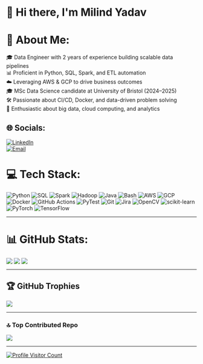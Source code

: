 # 👋 Hi there, I'm Milind Yadav

# 💫 About Me:
🎓 Data Engineer with 2 years of experience building scalable data pipelines  
📊 Proficient in Python, SQL, Spark, and ETL automation  
☁️ Leveraging AWS & GCP to drive business outcomes  
🎓 MSc Data Science candidate at University of Bristol (2024–2025)  
🛠️ Passionate about CI/CD, Docker, and data-driven problem solving  
🔬 Enthusiastic about big data, cloud computing, and analytics  

## 🌐 Socials:
[![LinkedIn](https://img.shields.io/badge/LinkedIn-%230077B5.svg?logo=linkedin&logoColor=white)](https://www.linkedin.com/in/milindyadav56/)  
[![Email](https://img.shields.io/badge/Email-D14836?logo=gmail&logoColor=white)](mailto:milindyadav98@yahoo.com)  

# 💻 Tech Stack:
![Python](https://img.shields.io/badge/Python-3670A0?style=for-the-badge&logo=python&logoColor=ffdd54) ![SQL](https://img.shields.io/badge/SQL-4479A1?style=for-the-badge&logo=Microsoft%20SQL%20Server&logoColor=white) ![Spark](https://img.shields.io/badge/Spark-E25A1C?style=for-the-badge&logo=Apache%20Spark&logoColor=white) ![Hadoop](https://img.shields.io/badge/Hadoop-66CCFF?style=for-the-badge&logo=Apache%20Hadoop&logoColor=black) ![Java](https://img.shields.io/badge/Java-ED8B00?style=for-the-badge&logo=openjdk&logoColor=white) ![Bash](https://img.shields.io/badge/Bash-4EAA25?style=for-the-badge&logo=gnu-bash&logoColor=white) ![AWS](https://img.shields.io/badge/AWS-%23FF9900?style=for-the-badge&logo=amazon-aws&logoColor=white) ![GCP](https://img.shields.io/badge/GCP-%23F9AB00?style=for-the-badge&logo=googlecloud&logoColor=white) ![Docker](https://img.shields.io/badge/Docker-2496ED?style=for-the-badge&logo=docker&logoColor=white) ![GitHub Actions](https://img.shields.io/badge/GitHub_Actions-2088FF?style=for-the-badge&logo=github-actions&logoColor=white) ![PyTest](https://img.shields.io/badge/PyTest-0A4D8C?style=for-the-badge&logo=pytest&logoColor=white) ![Git](https://img.shields.io/badge/Git-F05032?style=for-the-badge&logo=git&logoColor=white) ![Jira](https://img.shields.io/badge/Jira-0052CC?style=for-the-badge&logo=jira&logoColor=white) ![OpenCV](https://img.shields.io/badge/OpenCV-5C3EE8?style=for-the-badge&logo=opencv&logoColor=white) ![scikit-learn](https://img.shields.io/badge/scikit--learn-F7931E?style=for-the-badge&logo=scikit-learn&logoColor=white) ![PyTorch](https://img.shields.io/badge/PyTorch-EE4C2C?style=for-the-badge&logo=PyTorch&logoColor=white) ![TensorFlow](https://img.shields.io/badge/TensorFlow-FF6F00?style=for-the-badge&logo=TensorFlow&logoColor=white)

---

# 📊 GitHub Stats:

<!-- overall stats (using your own deployed instance) -->
<img align="center" src="https://github-readme-stats-i9qbsil6y-milind-yadavs-projects.vercel.app/api?username=milind3020&show_icons=true&theme=neon&hide_border=false&include_all_commits=false&count_private=false" />

<!-- streak -->
<img align="center" src="https://nirzak-streak-stats.vercel.app/?user=milind3020&theme=neon&hide_border=false" />

<!-- top languages -->
<img align="center" src="https://github-readme-stats-i9qbsil6y-milind-yadavs-projects.vercel.app/api/top-langs/?username=milind3020&theme=neon&hide_border=false&layout=compact&count_private=false&include_all_commits=false" />

---

## 🏆 GitHub Trophies
<img align="center" src="https://github-profile-trophy.vercel.app/?username=milind3020&theme=neon&no-frame=true&no-bg=true&margin-w=4" />

---

### 🔝 Top Contributed Repo
<img align="center" src="https://github-contributor-stats.vercel.app/api?username=milind3020&limit=5&theme=neon&combine_all_yearly_contributions=true" />

---

[![Profile Visitor Count](https://visitcount.itsvg.in/api?id=milind3020&icon=6&color=9)](https://visitcount.itsvg.in)
